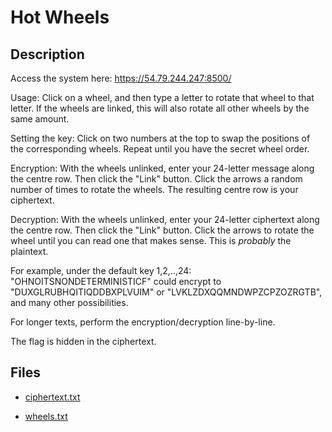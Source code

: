 # Hot Wheels

## Description

Access the system here: https://54.79.244.247:8500/

Usage:
Click on a wheel, and then type a letter to rotate that wheel to that letter. If the wheels are linked, this will also rotate all other wheels by the same amount.

Setting the key:
Click on two numbers at the top to swap the positions of the corresponding wheels. Repeat until you have the secret wheel order.

Encryption:
With the wheels unlinked, enter your 24-letter message along the centre row. Then click the "Link" button. Click the arrows a random number of times to rotate the wheels. The resulting centre row is your ciphertext.

Decryption:
With the wheels unlinked, enter your 24-letter ciphertext along the centre row. Then click the "Link" button. Click the arrows to rotate the wheel until you can read one that makes sense. This is *probably* the plaintext.

For example, under the default key 1,2,..,24:
"OHNOITSNONDETERMINISTICF" could encrypt to
"DUXGLRUBHQITIQDDBXPLVUIM" or "LVKLZDXQQMNDWPZCPZOZRGTB", and many other possibilities.

For longer texts, perform the encryption/decryption line-by-line.

The flag is hidden in the ciphertext.

## Files

* [ciphertext.txt](files/ciphertext.txt)

* [wheels.txt](files/wheels.txt)


